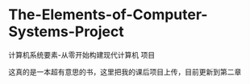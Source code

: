 # The-Elements-of-Computer-Systems-Project
计算机系统要素-从零开始构建现代计算机 项目

这真的是一本超有意思的书，这里把我的课后项目上传，目前更新到第二章